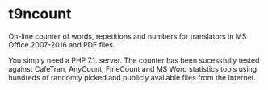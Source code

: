 # t9ncount
On-line counter of words, repetitions and numbers for translators in MS Office 2007-2016 and PDF files.

You simply need a PHP 7.1. server. The counter has been sucessfully tested against CafeTran, AnyCount, FineCount and MS Word statistics tools using hundreds of randomly picked and publicly available files from the Internet.
